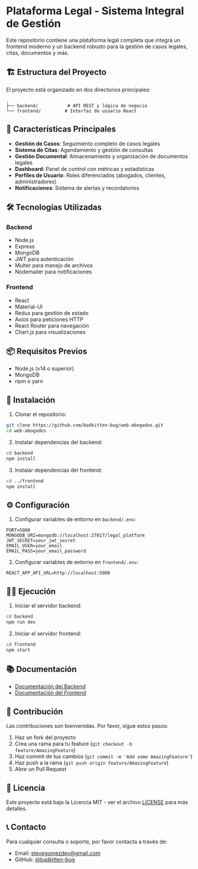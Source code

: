 # Plataforma Legal - Sistema Integral de Gestión

Este repositorio contiene una plataforma legal completa que integra un frontend moderno y un backend robusto para la gestión de casos legales, citas, documentos y más.

## 🏗️ Estructura del Proyecto

El proyecto está organizado en dos directorios principales:

```
.
├── backend/           # API REST y lógica de negocio
└── frontend/         # Interfaz de usuario React
```

## 🚀 Características Principales

- **Gestión de Casos**: Seguimiento completo de casos legales
- **Sistema de Citas**: Agendamiento y gestión de consultas
- **Gestión Documental**: Almacenamiento y organización de documentos legales
- **Dashboard**: Panel de control con métricas y estadísticas
- **Perfiles de Usuario**: Roles diferenciados (abogados, clientes, administradores)
- **Notificaciones**: Sistema de alertas y recordatorios

## 🛠️ Tecnologías Utilizadas

### Backend
- Node.js
- Express
- MongoDB
- JWT para autenticación
- Multer para manejo de archivos
- Nodemailer para notificaciones

### Frontend
- React
- Material-UI
- Redux para gestión de estado
- Axios para peticiones HTTP
- React Router para navegación
- Chart.js para visualizaciones

## 📦 Requisitos Previos

- Node.js (v14 o superior)
- MongoDB
- npm o yarn

## 🚀 Instalación

1. Clonar el repositorio:
```bash
git clone https://github.com/badkitten-bug/web-abogados.git
cd web-abogados
```

2. Instalar dependencias del backend:
```bash
cd backend
npm install
```

3. Instalar dependencias del frontend:
```bash
cd ../frontend
npm install
```

## ⚙️ Configuración

1. Configurar variables de entorno en `backend/.env`:
```env
PORT=5000
MONGODB_URI=mongodb://localhost:27017/legal_platform
JWT_SECRET=your_jwt_secret
EMAIL_USER=your_email
EMAIL_PASS=your_email_password
```

2. Configurar variables de entorno en `frontend/.env`:
```env
REACT_APP_API_URL=http://localhost:5000
```

## 🏃‍♂️ Ejecución

1. Iniciar el servidor backend:
```bash
cd backend
npm run dev
```

2. Iniciar el servidor frontend:
```bash
cd frontend
npm start
```

## 📚 Documentación

- [Documentación del Backend](backend/README.md)
- [Documentación del Frontend](frontend/README.md)

## 🤝 Contribución

Las contribuciones son bienvenidas. Por favor, sigue estos pasos:

1. Haz un fork del proyecto
2. Crea una rama para tu feature (`git checkout -b feature/AmazingFeature`)
3. Haz commit de tus cambios (`git commit -m 'Add some AmazingFeature'`)
4. Haz push a la rama (`git push origin feature/AmazingFeature`)
5. Abre un Pull Request

## 📄 Licencia

Este proyecto está bajo la Licencia MIT - ver el archivo [LICENSE](LICENSE) para más detalles.

## 📞 Contacto

Para cualquier consulta o soporte, por favor contacta a través de:
- Email: stevegomezdev@gmail.com
- GitHub: [@badkitten-bug](https://github.com/badkitten-bug) 
